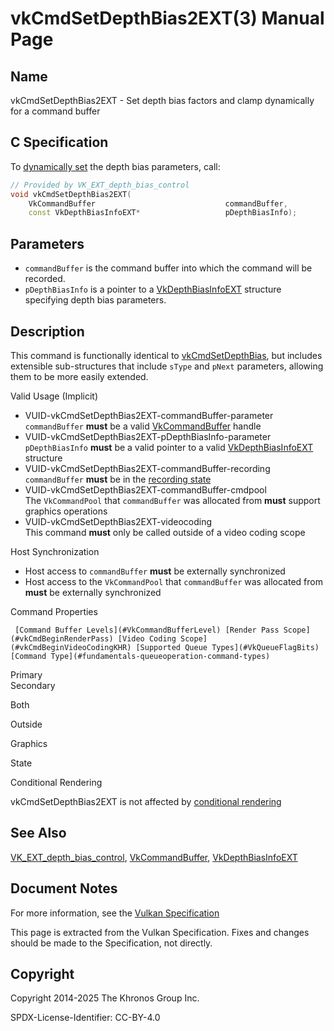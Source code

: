 # vkCmdSetDepthBias2EXT(3) Manual Page

## Name

vkCmdSetDepthBias2EXT - Set depth bias factors and clamp dynamically for a command buffer



## [](#_c_specification)C Specification

To [dynamically set](https://registry.khronos.org/vulkan/specs/latest/html/vkspec.html#pipelines-dynamic-state) the depth bias parameters, call:

```c++
// Provided by VK_EXT_depth_bias_control
void vkCmdSetDepthBias2EXT(
    VkCommandBuffer                             commandBuffer,
    const VkDepthBiasInfoEXT*                   pDepthBiasInfo);
```

## [](#_parameters)Parameters

- `commandBuffer` is the command buffer into which the command will be recorded.
- `pDepthBiasInfo` is a pointer to a [VkDepthBiasInfoEXT](https://registry.khronos.org/vulkan/specs/latest/man/html/VkDepthBiasInfoEXT.html) structure specifying depth bias parameters.

## [](#_description)Description

This command is functionally identical to [vkCmdSetDepthBias](https://registry.khronos.org/vulkan/specs/latest/man/html/vkCmdSetDepthBias.html), but includes extensible sub-structures that include `sType` and `pNext` parameters, allowing them to be more easily extended.

Valid Usage (Implicit)

- [](#VUID-vkCmdSetDepthBias2EXT-commandBuffer-parameter)VUID-vkCmdSetDepthBias2EXT-commandBuffer-parameter  
  `commandBuffer` **must** be a valid [VkCommandBuffer](https://registry.khronos.org/vulkan/specs/latest/man/html/VkCommandBuffer.html) handle
- [](#VUID-vkCmdSetDepthBias2EXT-pDepthBiasInfo-parameter)VUID-vkCmdSetDepthBias2EXT-pDepthBiasInfo-parameter  
  `pDepthBiasInfo` **must** be a valid pointer to a valid [VkDepthBiasInfoEXT](https://registry.khronos.org/vulkan/specs/latest/man/html/VkDepthBiasInfoEXT.html) structure
- [](#VUID-vkCmdSetDepthBias2EXT-commandBuffer-recording)VUID-vkCmdSetDepthBias2EXT-commandBuffer-recording  
  `commandBuffer` **must** be in the [recording state](#commandbuffers-lifecycle)
- [](#VUID-vkCmdSetDepthBias2EXT-commandBuffer-cmdpool)VUID-vkCmdSetDepthBias2EXT-commandBuffer-cmdpool  
  The `VkCommandPool` that `commandBuffer` was allocated from **must** support graphics operations
- [](#VUID-vkCmdSetDepthBias2EXT-videocoding)VUID-vkCmdSetDepthBias2EXT-videocoding  
  This command **must** only be called outside of a video coding scope

Host Synchronization

- Host access to `commandBuffer` **must** be externally synchronized
- Host access to the `VkCommandPool` that `commandBuffer` was allocated from **must** be externally synchronized

Command Properties

     [Command Buffer Levels](#VkCommandBufferLevel) [Render Pass Scope](#vkCmdBeginRenderPass) [Video Coding Scope](#vkCmdBeginVideoCodingKHR) [Supported Queue Types](#VkQueueFlagBits) [Command Type](#fundamentals-queueoperation-command-types)

Primary  
Secondary

Both

Outside

Graphics

State

Conditional Rendering

vkCmdSetDepthBias2EXT is not affected by [conditional rendering](#drawing-conditional-rendering)

## [](#_see_also)See Also

[VK\_EXT\_depth\_bias\_control](https://registry.khronos.org/vulkan/specs/latest/man/html/VK_EXT_depth_bias_control.html), [VkCommandBuffer](https://registry.khronos.org/vulkan/specs/latest/man/html/VkCommandBuffer.html), [VkDepthBiasInfoEXT](https://registry.khronos.org/vulkan/specs/latest/man/html/VkDepthBiasInfoEXT.html)

## [](#_document_notes)Document Notes

For more information, see the [Vulkan Specification](https://registry.khronos.org/vulkan/specs/latest/html/vkspec.html#vkCmdSetDepthBias2EXT)

This page is extracted from the Vulkan Specification. Fixes and changes should be made to the Specification, not directly.

## [](#_copyright)Copyright

Copyright 2014-2025 The Khronos Group Inc.

SPDX-License-Identifier: CC-BY-4.0